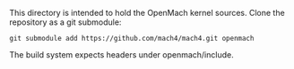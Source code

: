 This directory is intended to hold the OpenMach kernel sources.
Clone the repository as a git submodule:

    git submodule add https://github.com/mach4/mach4.git openmach

The build system expects headers under openmach/include.
